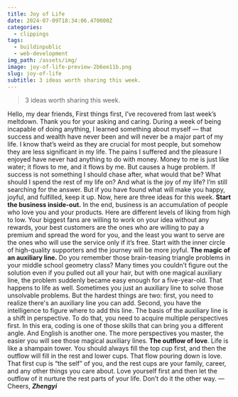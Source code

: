 ```yaml
---
title: Joy of Life
date: 2024-07-09T18:34:06.470000Z
categories:
  - clippings
tags:
  - buildinpublic
  - web-development
img_path: /assets/img/
image: joy-of-life-preview-2b6ee11b.png
slug: joy-of-life
subtitle: 3 ideas worth sharing this week.
---
```


> 3 ideas worth sharing this week.

Hello, my dear friends,
First things first, I’ve recovered from last week’s meltdown. Thank you for your asking and caring. 
During a week of being incapable of doing anything, I learned something about myself — that success and wealth have never been and will never be a major part of my life. 
I know that’s weird as they are crucial for most people, but somehow they are less significant in my life. The pains I suffered and the pleasure I enjoyed have never had anything to do with money. Money to me is just like water; it flows to me, and it flows by me.
But causes a huge problem. If success is not something I should chase after, what would that be? What should I spend the rest of my life on? And what is the joy of my life? 
I’m still searching for the answer. But if you have found what will make you happy, joyful, and fulfilled, keep it up.
Now, here are three ideas for this week.
**Start the business inside-out.**
In the end, business is an accumulation of people who love you and your products.
Here are different levels of liking from high to low. 
Your biggest fans are willing to work on your idea without any rewards, your best customers are the ones who are willing to pay a premium and spread the word for you, and the least you want to serve are the ones who will use the service only if it’s free.
Start with the inner circle of high-quality supporters and the journey will be more joyful.
**The magic of an auxiliary line.**
Do you remember those brain-teasing triangle problems in your middle school geometry class?
Many times you couldn’t figure out the solution even if you pulled out all your hair, but with one magical auxiliary line, the problem suddenly became easy enough for a five-year-old. 
That happens to life as well. Sometimes you just an auxiliary line to solve those unsolvable problems. 
But the hardest things are two: first, you need to realize there's an auxiliary line you can add. Second, you have the intelligence to figure where to add this line.
The basis of the auxiliary line is a shift in perspective. To do that, you need to acquire multiple perspectives first. 
In this era, coding is one of those skills that can bring you a different angle. And English is another one. The more perspectives you master, the easier you will see those magical auxiliary lines.
**The outflow of love**.
Life is like a shampain tower. You should always fill the top cup first, and then the outflow will fill in the rest and lower cups.
That flow pouring down is love. That first cup is “the self” of you, and the rest cups are your family, career, and any other things you care about.
Love yourself first and then let the outflow of it nurture the rest parts of your life. Don’t do it the other way.
—
Cheers,
_**Zhengyi**_
